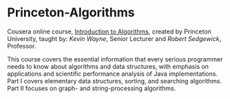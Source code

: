 # Princeton-Algorithms

Cousera online course, [Introduction to Algorithms][1], created by Princeton
University, taught by: _Kevin Wayne_, Senior Lecturer and _Robert Sedgewick_,
Professor.

This course covers the essential information that every serious programmer needs
to know about algorithms and data structures, with emphasis on applications and
scientific performance analysis of Java implementations. Part I covers
elementary data structures, sorting, and searching algorithms. Part II focuses
on graph- and string-processing algorithms.

[1]: https://www.coursera.org/learn/introduction-to-algorithms